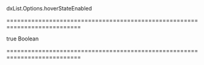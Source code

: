 <!--id-->dxList.Options.hoverStateEnabled<!--/id-->
===========================================================================
<!--default-->true<!--/default-->
<!--type-->Boolean<!--/type-->
===========================================================================

